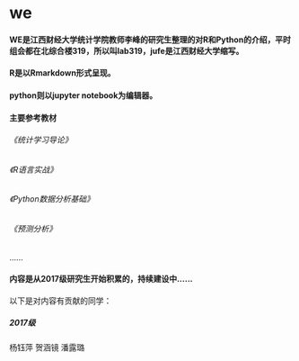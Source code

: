 # we
#### WE是江西财经大学统计学院教师李峰的研究生整理的对R和Python的介绍，平时组会都在北综合楼319，所以叫lab319，jufe是江西财经大学缩写。
#### R是以Rmarkdown形式呈现。
#### python则以jupyter notebook为编辑器。

#### 主要参考教材
###### 《统计学习导论》
###### 《R语言实战》
###### 《Python数据分析基础》
###### 《预测分析》
......

#### 内容是从2017级研究生开始积累的，持续建设中......

以下是对内容有贡献的同学：
##### 2017级
杨钰萍 贺涵镜 潘露璐

